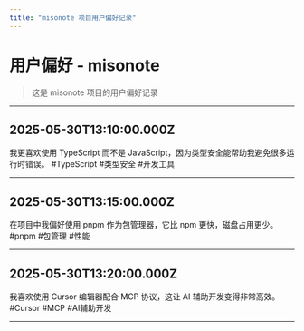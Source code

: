 ```yaml
---
title: "misonote 项目用户偏好记录"
---
```


# 用户偏好 - misonote

> 这是 misonote 项目的用户偏好记录

---

## 2025-05-30T13:10:00.000Z

我更喜欢使用 TypeScript 而不是 JavaScript，因为类型安全能帮助我避免很多运行时错误。 #TypeScript #类型安全 #开发工具

---

## 2025-05-30T13:15:00.000Z

在项目中我偏好使用 pnpm 作为包管理器，它比 npm 更快，磁盘占用更少。 #pnpm #包管理 #性能

---

## 2025-05-30T13:20:00.000Z

我喜欢使用 Cursor 编辑器配合 MCP 协议，这让 AI 辅助开发变得非常高效。 #Cursor #MCP #AI辅助开发

---